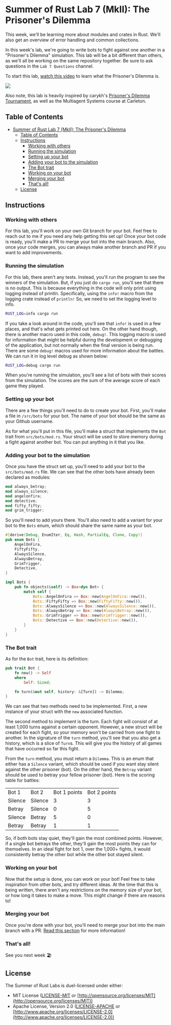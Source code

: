 # Summer of Rust Lab 7 (MkII): The Prisoner's Dilemma

This week, we'll be learning more about modules and crates in Rust. We'll also
get an overview of error handling and common collections.

In this week's lab, we're going to write bots to fight against one another in a
"Prisoner's Dilemma" simulation. This lab will be a bit different than others,
as we'll all be working on the same repository together. Be sure to ask
questions in the `Lab 7 Questions` channel.

To start this lab, [watch this
video](https://www.youtube.com/watch?v=t9Lo2fgxWHw) to learn what the Prisoner's
Dilemma is.

[![](https://cdn.discordapp.com/attachments/971065259752321075/989569326753402920/t9Lo2fgxWHw-HD.jpg)](https://www.youtube.com/watch?v=t9Lo2fgxWHw)

Also note, this lab is heavily inspired by carykh's [Prisoner's Dilemma
Tournament](https://github.com/carykh/PrisonersDilemmaTournament), as well as
the Multiagent Systems course at Carleton.

## Table of Contents

- [Summer of Rust Lab 7 (MkII): The Prisoner's Dilemma](#summer-of-rust-lab-7-mkii-the-prisoners-dilemma)
  - [Table of Contents](#table-of-contents)
  - [Instructions](#instructions)
    - [Working with others](#working-with-others)
    - [Running the simulation](#running-the-simulation)
    - [Setting up your bot](#setting-up-your-bot)
    - [Adding your bot to the simulation](#adding-your-bot-to-the-simulation)
    - [The Bot trait](#the-bot-trait)
    - [Working on your bot](#working-on-your-bot)
    - [Merging your bot](#merging-your-bot)
    - [That's all!](#thats-all)
  - [License](#license)

## Instructions

### Working with others

For this lab, you'll work on your own Git branch for your bot. Feel free to
reach out to me if you need any help getting this set up! Once your bot code is
ready, you'll make a PR to merge your bot into the main branch. Also, once your
code merges, you can always make another branch and PR if you want to add
improvements.

### Running the simulation

For this lab, there aren't any tests. Instead, you'll run the program to see the
winners of the simulation. But, if you just do `cargo run`, you'll see that
there is no output. This is because everything in the code will only print using
logging instead of println. Specifically, using the `info!` macro from the
logging crate instead of `println!` So, we need to set the logging level to
info.

```bash
RUST_LOG=info cargo run
```

If you take a look around in the code, you'll see that `info!` is used in a few
places, and that's what gets printed out here. On the other hand though, there
is another macro used in this code, `debug!`. This logging macro is used for
information that might be helpful during the development or debugging of the
application, but not normally when the final version is being run. There are
some `debug!` macros used for more information about the battles. We can run it
in log level debug as shown below:

```bash
RUST_LOG=debug cargo run
```

When you're running the simulation, you'll see a list of bots with their scores
from the simulation. The scores are the sum of the average score of each game
they played.

### Setting up your bot

There are a few things you'll need to do to create your bot. First, you'll make
a file in `/src/bots` for your bot. The name of your bot should be the same as
your Github username.

As for what you'll put in this file, you'll make a struct that implements the
`Bot` trait from `src/bots/mod.rs`. Your struct will be used to store memory
during a fight against another bot. You can put anything in it that you like.

### Adding your bot to the simulation

Once you have the struct set up, you'll need to add your bot to the
`src/bots/mod.rs` file. We can see that the other bots have already been
declared as modules:

```rust
mod always_betray;
mod always_silence;
mod angelonfira;
mod detective;
mod fifty_fifty;
mod grim_trigger;
```

So you'll need to add yours there. You'll also need to add a variant for your
bot to the `Bots` enum, which should share the same name as your bot.

```rust
#[derive(Debug, EnumIter, Eq, Hash, PartialEq, Clone, Copy)]
pub enum Bots {
    AngelOnFira,
    FiftyFifty,
    AlwaysSilence,
    AlwaysBetray,
    GrimTrigger,
    Detective,
}

impl Bots {
    pub fn objects(&self) -> Box<dyn Bot> {
        match self {
            Bots::AngelOnFira => Box::new(AngelOnFira::new()),
            Bots::FiftyFifty => Box::new(FiftyFifty::new()),
            Bots::AlwaysSilence => Box::new(AlwaysSilence::new()),
            Bots::AlwaysBetray => Box::new(AlwaysBetray::new()),
            Bots::GrimTrigger => Box::new(GrimTrigger::new()),
            Bots::Detective => Box::new(Detective::new()),
        }
    }
}
```

### The Bot trait

As for the `Bot` trait, here is its definition:

```rust
pub trait Bot {
    fn new() -> Self
    where
        Self: Sized;

    fn turn(&mut self, history: &[Turn]) -> Dilemma;
}
```

We can see that two methods need to be implemented. First, a new instance of
your struct with the `new` associated function.

The second method to implement is the turn. Each fight will consist of at least
1,000 turns against a certain opponent. However, a new struct will be created
for each fight, so your memory won't be carried from one fight to another. In
the signature of the `turn` method, you'll see that you also get a history,
which is a slice of `Turn`s. This will give you the history of all games that
have occurred so far this fight.

From the `turn` method, you must return a `Dilemma`. This is an enum that either
has a `Silence` variant, which should be used if you want stay silent against
the other prisoner (bot). On the other hand, the `Betray` variant should be used
to betray your fellow prisoner (bot). Here is the scoring table for battles:

|         |         |              |              |
|---------|---------|--------------|--------------|
| Bot 1   | Bot 2   | Bot 1 points | Bot 2 points |
| Silence | Silence | 3            | 3            |
| Betray  | Silence | 0            | 5            |
| Silence | Betray  | 5            | 0            |
| Betray  | Betray  | 1            | 1            |

So, if both bots stay quiet, they'll gain the most combined points. However, if
a single bot betrays the other, they'll gain the most points they can for
themselves. In an ideal fight for bot 1, over the 1,000+ fights, it would
consistently betray the other bot while the other bot stayed silent.

### Working on your bot

Now that the setup is done, you can work on your bot! Feel free to take
inspiration from other bots, and try different ideas. At the time that this is
being written, there aren't any restrictions on the memory size of your bot, or
how long it takes to make a move. This might change if there are reasons to!

### Merging your bot

Once you're done with your bot, you'll need to merge your bot into the main
branch with a PR. [Read this section](#working-with-others) for more
information!

### That's all!

See you next week 🏖️

## License

The Summer of Rust Labs is duel-licensed under either:

* MIT License ([LICENSE-MIT](LICENSE-MIT) or [http://opensource.org/licenses/MIT](http://opensource.org/licenses/MIT))
* Apache License, Version 2.0 ([LICENSE-APACHE](LICENSE-APACHE) or
  [http://www.apache.org/licenses/LICENSE-2.0](http://www.apache.org/licenses/LICENSE-2.0))
